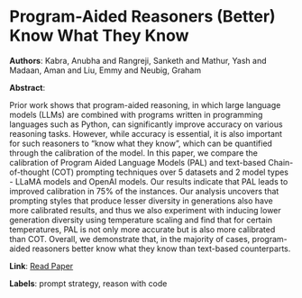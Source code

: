 # Program-Aided Reasoners (Better) Know What They Know

**Authors**: Kabra, Anubha and Rangreji, Sanketh and Mathur, Yash and Madaan, Aman and Liu, Emmy and Neubig, Graham

**Abstract**:

Prior work shows that program-aided reasoning, in which large language models (LLMs) are combined with programs written in programming languages such as Python, can significantly improve accuracy on various reasoning tasks. However, while accuracy is essential, it is also important for such reasoners to “know what they know”, which can be quantified through the calibration of the model. In this paper, we compare the calibration of Program Aided Language Models (PAL) and text-based Chain-of-thought (COT) prompting techniques over 5 datasets and 2 model types - LLaMA models and OpenAI models. Our results indicate that PAL leads to improved calibration in 75% of the instances. Our analysis uncovers that prompting styles that produce lesser diversity in generations also have more calibrated results, and thus we also experiment with inducing lower generation diversity using temperature scaling and find that for certain temperatures, PAL is not only more accurate but is also more calibrated than COT. Overall, we demonstrate that, in the majority of cases, program-aided reasoners better know what they know than text-based counterparts.

**Link**: [Read Paper](https://doi.org/10.18653/v1/2024.naacl-long.125)

**Labels**: prompt strategy, reason with code
